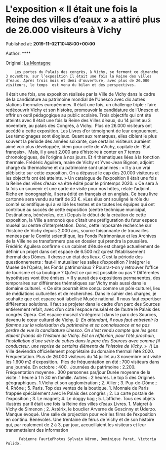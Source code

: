 
# L'exposition « Il était une fois la Reine des villes d’eaux » a attiré plus de 26.000 visiteurs à Vichy

Published at: **2019-11-02T10:48:00+00:00**

Author: ****

Original: [La Montagne](https://www.lamontagne.fr/vichy-03200/loisirs/l-exposition-il-etait-une-fois-la-reine-des-villes-deaux-a-attire-plus-de-26-000-visiteurs-a-vichy_13675435/)


        Les portes du Palais des congrès, à Vichy, se ferment ce dimanche 3 novembre, sur l’exposition Il était une fois la Reine des villes d’eaux. Après trois mois et demi d'ouverture, avec plus de 26.000 visiteurs, le temps  est venu du bilan et des perspectives.
      
Il était une fois, une exposition réalisée par la Ville de Vichy dans le cadre de la candidature au patrimoine mondial de l’Unesco avec dix autres stations thermales européennes.
Il était une fois, un challenge triple : faire redécouvrir Vichy et son histoire, promouvoir la candidature de l’Unesco et offrir un outil pédagogique au public scolaire. Trois objectifs qui ont été atteints avec Il était une fois la Reine des Villes d’eaux, du 14 juillet au 3 novembre, au palais des Congrès, à Vichy. 
Plus de 26.000 visiteurs ont accédé à cette exposition. Les Livres d’or témoignent de leur engouement. Les témoignages sont élogieux. Quant aux remarques, elles ciblent le plus souvent la période des années soixante, que certains visiteurs auraient aimé voir plus développée, idem pour celle de «Vichy, capitale de l’État français». 
Mais, il y avait 2.000 ans d’histoire à conter en 7 temps chronologiques, de l’origine à nos jours. Et 4 thématiques liées à la fonction thermale.
Frédéric Aguilera, maire de Vichy et Yves-Jean Bignon, adjoint chargé du thermalisme et du patrimoine sont unanimes : « Il y a un vrai plébiscite sur cette exposition. On a dépassé le cap des 20.000 visiteurs et les objectifs ont été atteints. »
Un catalogue de l’exposition Il était une fois la Reine des villes d’eaux va être édité pour le printemps 2020. « Ce sera à la fois un souvenir et une carte de visite pour nos hôtes, relate l’adjoint. Riche en iconographie, il sera édité en français et en anglais. Ce beau livre cartonné sera vendu au tarif de 23 €. »Les élus ont souligné le rôle du comité scientifique qui a validé les textes et de toutes les équipes qui ont contribué au succès de cette exposition (centre technique municipal, Destinations, bénévoles, etc.)
Depuis le début de la création de cette exposition, la Ville a annoncé que c’était une préfiguration du futur espace muséal ou centre d’interprétation. Donc, cette imposante recherche sur l’histoire de Vichy depuis 2.000 ans, source foisonnante de trouvailles menées par le Comité scientifique, les Fonds Patrimoniaux et les Archives de la Ville ne se transformera pas en dossier qui prendra la poussière.
Frédéric Aguilera confirme « un cabinet d’étude est chargé actuellement de définir un projet dans cet espace de 6.500 m2 qu’est l’établissement thermal des Dômes. Il dresse un état des lieux. C’est la période des questionnements : faut-il mutualiser les salles d’exposition ? Intégrer le Musée de l’Opéra, les Fonds patrimoniaux ? Pourra-t-on y retrouver l’office de tourisme et sa boutique ? Qu’est ce qui est possible ou pas ? Différentes hypothèses vont être émises. »
Il y aurait des expositions permanentes, des temporaires sur différentes thématiques sur Vichy mais aussi dans le domaine culturel. 
« Ce site pourrait être conçu comme un pôle culturel, lieu de médiations culturelles et de recherches. Dans le cahier des charges, je souhaite que cet espace soit labellisé Musée national. Il nous faut expertiser différentes solutions. Il faut se projeter dans le cadre d’un parc des Sources entièrement refait, avec d’un côté l’espace muséal et de l’autre le Palais des congrès Opéra. Cet espace muséal s’intégrerait dans le parc des Sources, devenu le cœur culturel de Vichy. (*)  En attendant, il nous faut entretenir la flamme sur la valorisation du patrimoine et sa connaissance et ne pas perdre de vue la candidature Unesco. On s’est rendu compte que les gens étaient friands de l’histoire de Vichy. Est en réflexion, pour l’été prochain, l’installation d’une série de cubes dans le parc des Sources avec comme fil conducteur, une reprise de certains éléments de l’histoire de Vichy. » 
(*) La Ville deviendra officiellement propriétaire du domaine thermal l’été 2020. 
Fréquentation. Plus de 26.000 visiteurs du 14 juillet au 3 novembre ont visité les 1.600 m2 d’exposition.  Pics de fréquentation en été : 700 visiteurs dans une journée. En octobre : 400.  Journées du patrimoine : 2.200.
Fréquentation moyenne . 300 personnes par/jour
Durée moyenne de la visite. 1 heure à 1 h 30 en famille. Autres : 2 heures.
Le top 5 des Origines géographiques. 1.Vichy et son agglomération ; 2. Allier ; 3. Puy-de-Dôme ; 4. Rhône ; 5. Paris.
Top des ventes de la boutique. 1. Monnaie de Paris frappée spécialement avec le Palais des congrès ; 2. La carte postale de l’exposition ; 3. Le magnet; 4. Le doggy bag ; 5. L’affiche. Tous ces objets illustrés par Il était une fois la Reine des villes d’eaux
Livres. 1. Maigret à Vichy de Simenon ; 2. Astérix, le bouclier Arverne de Goscinny et Uderzo.
Manque évoqué. Une salle de projection pour voir les films de l’exposition en continu.
Bénévoles. Une trentaine de férus de Vichy et de son histoire qui, par roulement de 2 à 3, par jour, accueillaient les visiteurs et leur transmettaient des information

        
          Fabienne FauriePhotos Sylvain Néron, Dominique Parat, Victoria Pulido.
        
      
